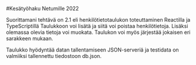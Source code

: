 #Kesätyöhaku Netumille 2022

Suorittamani tehtävä on 2.1 eli henkilötietotaulukon toteuttaminen Reactilla ja TypeScriptillä
Taulukkoon voi lisätä ja siitä voi poistaa henkilötietoja. Lisäksi olemassa olevia tietoja voi muokata. Taulukon voi myös järjestää jokaisen eri sarakkeen mukaan. 

Taulukko hyödyntää datan tallentamiseen JSON-serveriä ja testidata on valmiiksi tallennettu tiedostoon db.json.

